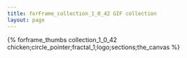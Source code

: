```yaml
---
title: forFrame_collection_1_0_42 GIF collection
layout: page
---
```


{% forframe_thumbs collection_1_0_42 chicken;circle_pointer;fractal_1;logo;sections;the_canvas %}